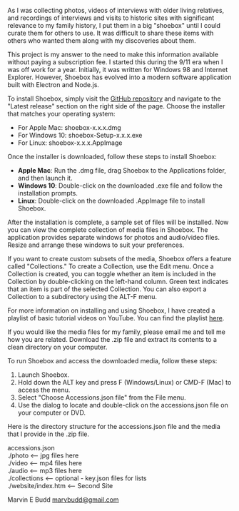 As I was collecting photos, videos of interviews with older living relatives, and recordings of interviews and visits to historic sites with significant relevance to my family history, I put them in a big "shoebox" until I could curate them for others to use. It was difficult to share these items with others who wanted them along with my discoveries about them.

This project is my answer to the need to make this information available without paying a subscription fee. I started this during the 9/11 era when I was off work for a year. Initially, it was written for Windows 98 and Internet Explorer. However, Shoebox has evolved into a modern software application built with Electron and Node.js.

To install Shoebox, simply visit the [GitHub repository](https://github.com/Marvbudd/shoebox) and navigate to the "Latest release" section on the right side of the page. Choose the installer that matches your operating system:

- For Apple Mac: shoebox-x.x.x.dmg
- For Windows 10: shoebox-Setup-x.x.x.exe
- For Linux: shoebox-x.x.x.AppImage

Once the installer is downloaded, follow these steps to install Shoebox:

- **Apple Mac**: Run the .dmg file, drag Shoebox to the Applications folder, and then launch it.
- **Windows 10**: Double-click on the downloaded .exe file and follow the installation prompts.
- **Linux**: Double-click on the downloaded .AppImage file to install Shoebox.

After the installation is complete, a sample set of files will be installed. Now you can view the complete collection of media files in Shoebox. The application provides separate windows for photos and audio/video files. Resize and arrange these windows to suit your preferences.

If you want to create custom subsets of the media, Shoebox offers a feature called "Collections." To create a Collection, use the Edit menu. Once a Collection is created, you can toggle whether an item is included in the Collection by double-clicking on the left-hand column. Green text indicates that an item is part of the selected Collection. You can also export a Collection to a subdirectory using the ALT-F menu.

For more information on installing and using Shoebox, I have created a playlist of basic tutorial videos on YouTube. You can find the playlist [here](https://www.youtube.com/playlist?list=PL8z7p1h74xBqbjDLCWjncm9EF5RL7oTDP).

If you would like the media files for my family, please email me and tell me how you are related. Download the .zip file and extract its contents to a clean directory on your computer.

To run Shoebox and access the downloaded media, follow these steps:

1. Launch Shoebox.
2. Hold down the ALT key and press F (Windows/Linux) or CMD-F (Mac) to access the menu.
3. Select "Choose Accessions.json file" from the File menu.
4. Use the dialog to locate and double-click on the accessions.json file on your computer or DVD.

Here is the directory structure for the accessions.json file and the media that I provide in the .zip file.

accessions.json<br>
./photo <-- jpg files here<br>
./video <-- mp4 files here<br>
./audio <-- mp3 files here<br>
./collections <-- optional - key.json files for lists<br>
./website/index.htm <-- Second Site<br>

Marvin E Budd
marvbudd@gmail.com

